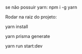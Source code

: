 se não possuir yarn: npm i -g yarn

Rodar na raiz do projeto:

yarn install

yarn prisma generate

yarn run start:dev
